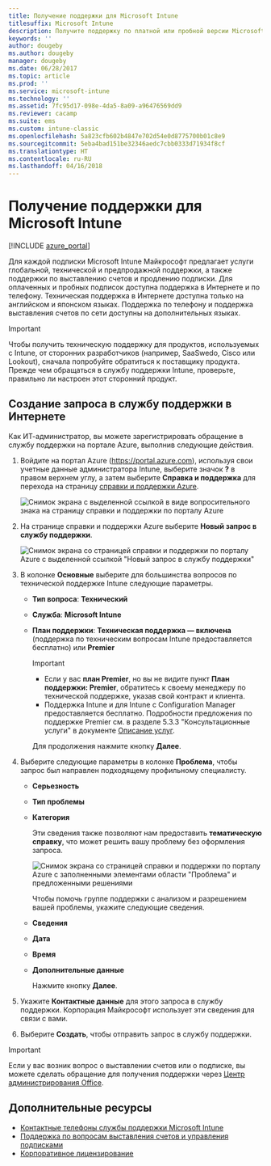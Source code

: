 ```yaml
---
title: Получение поддержки для Microsoft Intune
titlesuffix: Microsoft Intune
description: Получите поддержку по платной или пробной версии Microsoft Intune онлайн или по телефону.
keywords: ''
author: dougeby
ms.author: dougeby
manager: dougeby
ms.date: 06/28/2017
ms.topic: article
ms.prod: ''
ms.service: microsoft-intune
ms.technology: ''
ms.assetid: 7fc95d17-098e-4da5-8a09-a96476569dd9
ms.reviewer: cacamp
ms.suite: ems
ms.custom: intune-classic
ms.openlocfilehash: 5a823cfb602b4847e702d54e0d8775700b01c8e9
ms.sourcegitcommit: 5eba4bad151be32346aedc7cbb0333d71934f8cf
ms.translationtype: HT
ms.contentlocale: ru-RU
ms.lasthandoff: 04/16/2018
---
```

# <a name="how-to-get-support-for-microsoft-intune"></a>Получение поддержки для Microsoft Intune

[!INCLUDE [azure_portal](./includes/note-for-both-portals.md)]

Для каждой подписки Microsoft Intune Майкрософт предлагает услуги глобальной, технической и предпродажной поддержки, а также поддержки по выставлению счетов и продлению подписки. Для оплаченных и пробных подписок доступна поддержка в Интернете и по телефону. Техническая поддержка в Интернете доступна только на английском и японском языках. Поддержка по телефону и поддержка выставления счетов по сети доступны на дополнительных языках.

>[!IMPORTANT]
> Чтобы получить техническую поддержку для продуктов, используемых с Intune, от сторонних разработчиков (например, SaaSwedo, Cisco или Lookout), сначала попробуйте обратиться к поставщику продукта. Прежде чем обращаться в службу поддержки Intune, проверьте, правильно ли настроен этот сторонний продукт.

## <a name="create-an-online-support-ticket"></a>Создание запроса в службу поддержки в Интернете

Как ИТ-администратор, вы можете зарегистрировать обращение в службу поддержки на портале Azure, выполнив следующие действия.

1. Войдите на портал Azure (<https://portal.azure.com>), используя свои учетные данные администратора Intune, выберите значок <strong>?</strong> в правом верхнем углу, а затем выберите <strong>Справка и поддержка</strong> для перехода на страницу [справки и поддержки Azure](https://ms.portal.azure.com/#blade/Microsoft_Azure_Support/HelpAndSupportBlade/overview).

    ![Снимок экрана с выделенной ссылкой в виде вопросительного знака на страницу справки и поддержки по порталу Azure](./media/azure-get-support.png)

2. На странице справки и поддержки Azure выберите **Новый запрос в службу поддержки**.

    ![Снимок экрана со страницей справки и поддержки по порталу Azure с выделенной ссылкой "Новый запрос в службу поддержки"](./media/azure-support-ticket-link.png)

3. В колонке **Основные** выберите для большинства вопросов по технической поддержке Intune следующие параметры.
   - **Тип вопроса**: **Технический**
   - **Служба**: **Microsoft Intune**
   - **План поддержки**: **Техническая поддержка — включена** (поддержка по техническим вопросам Intune предоставляется бесплатно) или **Premier**
    
     >[!IMPORTANT]
     >- Если у вас **план Premier**, но вы не видите пункт **План поддержки: Premier**, обратитесь к своему менеджеру по технической поддержке, указав свой контракт и клиента.
     >- Поддержка Intune и для Intune с Configuration Manager предоставляется бесплатно. Подробности предложения по поддержке Premier см. в разделе 5.3.3 "Консультационные услуги" в документе [Описание услуг](https://enterprise.microsoft.com/en-us/services/services-list/).

     Для продолжения нажмите кнопку **Далее**.

4. Выберите следующие параметры в колонке **Проблема**, чтобы запрос был направлен подходящему профильному специалисту.

   - **Серьезность**
   - **Тип проблемы**
   - **Категория**

     Эти сведения также позволяют нам предоставить **тематическую справку**, что может решить вашу проблему без оформления запроса.

     ![Снимок экрана со страницей справки и поддержки по порталу Azure с заполненными элементами области "Проблема" и предложенными решениями](./media/support-need-solutions.png)

     Чтобы помочь группе поддержки с анализом и разрешением вашей проблемы, укажите следующие сведения.
    
   - **Сведения**
   - **Дата**
   - **Время**
   - **Дополнительные данные**

     Нажмите кнопку **Далее**.

5. Укажите **Контактные данные** для этого запроса в службу поддержки. Корпорация Майкрософт использует эти сведения для связи с вами.
6. Выберите **Создать**, чтобы отправить запрос в службу поддержки.

>[!IMPORTANT]
>Если у вас возник вопрос о выставлении счетов или о подписке, вы можете сделать обращение для получения поддержки через [Центр администрирования Office](https://portal.office.com/Support/SupportEntry.aspx).

## <a name="additional-resources"></a>Дополнительные ресурсы
- [Контактные телефоны службы поддержки Microsoft Intune](phone-support-contact.md)
- [Поддержка по вопросам выставления счетов и управления подписками](https://support.office.com/article/Contact-Office-365-for-business-support-Admin-Help-32a17ca7-6fa0-4870-8a8d-e25ba4ccfd4b)
- [Корпоративное лицензирование](http://go.microsoft.com/fwlink/p/?LinkID=282015)
